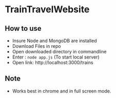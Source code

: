 # TrainTravelWebsite
## How to use
- Insure Node and MongoDB are installed
- Download Files in repo
- Open downloaded directory in commandline
- Enter : ```node app.js``` (To start local server)
- Open link: http://localhost:3000/trains


## Note
- Works best in chrome and in full screen mode.
 
